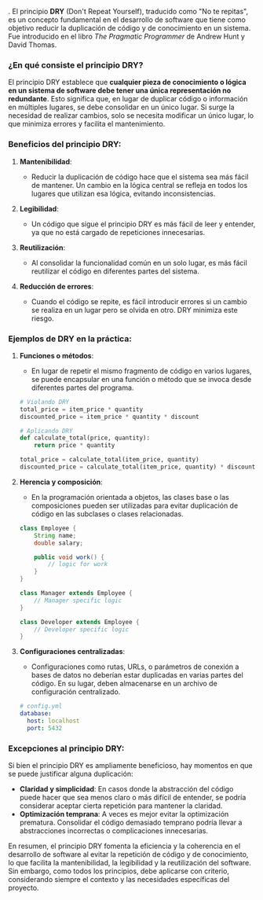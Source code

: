 .
El principio **DRY** (Don't Repeat Yourself), traducido como "No te repitas", es un concepto fundamental en el desarrollo de software que tiene como objetivo reducir la duplicación de código y de conocimiento en un sistema. Fue introducido en el libro *The Pragmatic Programmer* de Andrew Hunt y David Thomas.

### ¿En qué consiste el principio DRY?

El principio DRY establece que **cualquier pieza de conocimiento o lógica en un sistema de software debe tener una única representación no redundante**. Esto significa que, en lugar de duplicar código o información en múltiples lugares, se debe consolidar en un único lugar. Si surge la necesidad de realizar cambios, solo se necesita modificar un único lugar, lo que minimiza errores y facilita el mantenimiento.

### Beneficios del principio DRY:

1. **Mantenibilidad**:
   - Reducir la duplicación de código hace que el sistema sea más fácil de mantener. Un cambio en la lógica central se refleja en todos los lugares que utilizan esa lógica, evitando inconsistencias.

2. **Legibilidad**:
   - Un código que sigue el principio DRY es más fácil de leer y entender, ya que no está cargado de repeticiones innecesarias.

3. **Reutilización**:
   - Al consolidar la funcionalidad común en un solo lugar, es más fácil reutilizar el código en diferentes partes del sistema.

4. **Reducción de errores**:
   - Cuando el código se repite, es fácil introducir errores si un cambio se realiza en un lugar pero se olvida en otro. DRY minimiza este riesgo.

### Ejemplos de DRY en la práctica:

1. **Funciones o métodos**:
   - En lugar de repetir el mismo fragmento de código en varios lugares, se puede encapsular en una función o método que se invoca desde diferentes partes del programa.

   ```python
   # Violando DRY
   total_price = item_price * quantity
   discounted_price = item_price * quantity * discount

   # Aplicando DRY
   def calculate_total(price, quantity):
       return price * quantity

   total_price = calculate_total(item_price, quantity)
   discounted_price = calculate_total(item_price, quantity) * discount
   ```

2. **Herencia y composición**:
   - En la programación orientada a objetos, las clases base o las composiciones pueden ser utilizadas para evitar duplicación de código en las subclases o clases relacionadas.

   ```java
   class Employee {
       String name;
       double salary;

       public void work() {
           // logic for work
       }
   }

   class Manager extends Employee {
       // Manager specific logic
   }

   class Developer extends Employee {
       // Developer specific logic
   }
   ```

3. **Configuraciones centralizadas**:
   - Configuraciones como rutas, URLs, o parámetros de conexión a bases de datos no deberían estar duplicadas en varias partes del código. En su lugar, deben almacenarse en un archivo de configuración centralizado.

   ```yaml
   # config.yml
   database:
     host: localhost
     port: 5432
   ```

### Excepciones al principio DRY:

Si bien el principio DRY es ampliamente beneficioso, hay momentos en que se puede justificar alguna duplicación:
- **Claridad y simplicidad**: En casos donde la abstracción del código puede hacer que sea menos claro o más difícil de entender, se podría considerar aceptar cierta repetición para mantener la claridad.
- **Optimización temprana**: A veces es mejor evitar la optimización prematura. Consolidar el código demasiado temprano podría llevar a abstracciones incorrectas o complicaciones innecesarias.

En resumen, el principio DRY fomenta la eficiencia y la coherencia en el desarrollo de software al evitar la repetición de código y de conocimiento, lo que facilita la mantenibilidad, la legibilidad y la reutilización del software. Sin embargo, como todos los principios, debe aplicarse con criterio, considerando siempre el contexto y las necesidades específicas del proyecto.